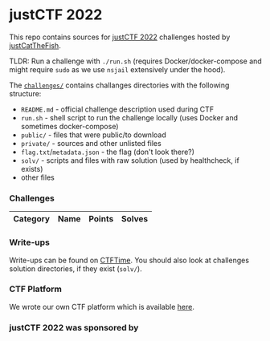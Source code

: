 # justCTF 2022

This repo contains sources for [justCTF 2022](https://2022.justctf.team) challenges hosted by [justCatTheFish](https://ctftime.org/team/33893).

TLDR: Run a challenge with `./run.sh` (requires Docker/docker-compose and might require `sudo` as we use `nsjail` extensively under the hood).

The [`challenges/`](./challenges/) contains challanges directories with the following structure:
* `README.md` - official challenge description used during CTF
* `run.sh` - shell script to run the challenge locally (uses Docker and sometimes docker-compose)
* `public/` - files that were public/to download
* `private/` - sources and other unlisted files
* `flag.txt`/`metadata.json` - the flag (don't look there?)
* `solv/` - scripts and files with raw solution (used by healthcheck, if exists)
* other files


### Challenges

| Category | Name | Points | Solves |
|----------|------|--------|--------|

### Write-ups
Write-ups can be found on [CTFTime](https://ctftime.org/event/1631/tasks/). You should also look at challenges solution directories, if they exist (`solv/`).

### CTF Platform
We wrote our own CTF platform which is available [here](https://github.com/justcatthefish/ctfplatform).

### justCTF 2022 was sponsored by


